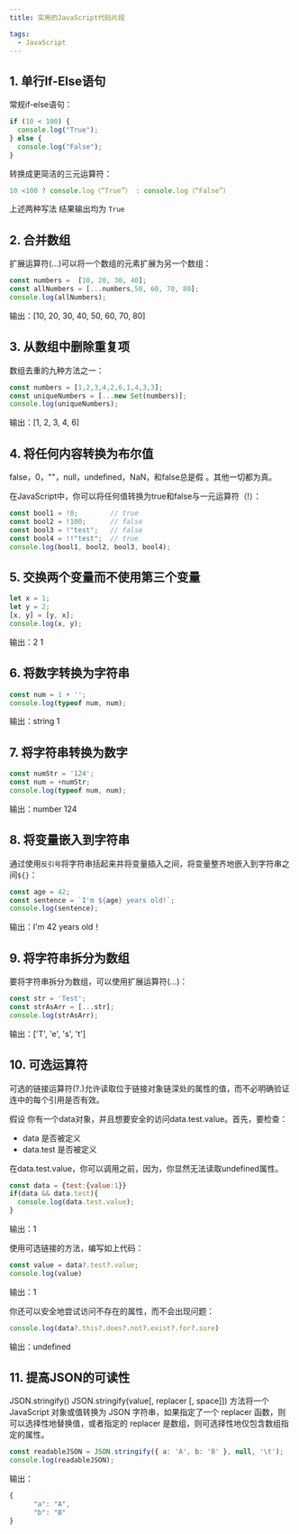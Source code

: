 ```yaml
---
title: 实用的JavaScript代码片段

tags:
  - JavaScript
---
```

## 1. 单行If-Else语句
常规if-else语句：
```javascript
if (10 < 100) {
  console.log("True");
} else {
  console.log("False");
}
```
转换成更简洁的三元运算符：
```javascript
10 <100 ? console.log（“True”） : console.log（“False”）
```
上述两种写法 结果输出均为 `True`

## 2. 合并数组
扩展运算符(...)可以将一个数组的元素扩展为另一个数组：
```javascript
const numbers =  [10, 20, 30, 40];
const allNumbers = [...numbers,50, 60, 70, 80];
console.log(allNumbers);
```
输出：[10, 20, 30, 40, 50, 60, 70, 80]

## 3. 从数组中删除重复项
数组去重的九种方法之一：
```javascript
const numbers = [1,2,3,4,2,6,1,4,3,3];
const uniqueNumbers = [...new Set(numbers)];
console.log(uniqueNumbers);
```
输出：[1, 2, 3, 4, 6]

## 4. 将任何内容转换为布尔值
false，0，""，null，undefined，NaN，和false总是假 。其他一切都为真。

在JavaScript中，你可以将任何值转换为true和false与一元运算符（!）：
```javascript
const bool1 = !0;        // true
const bool2 = !100;      // false
const bool3 = !"test";   // false
const bool4 = !!"test";  // true
console.log(bool1, bool2, bool3, bool4);
```

## 5. 交换两个变量而不使用第三个变量
```javascript
let x = 1;
let y = 2;
[x, y] = [y, x];
console.log(x, y);
```
输出：2 1

## 6. 将数字转换为字符串
```javascript
const num = 1 + '';
console.log(typeof num, num);
```
输出：string 1

## 7. 将字符串转换为数字
```javascript
const numStr = '124';
const num = +numStr;
console.log(typeof num, num);
```
输出：number 124

## 8. 将变量嵌入到字符串
通过使用`反引号`将字符串括起来并将变量插入之间，将变量整齐地嵌入到字符串之间`${}`：
```javascript
const age = 42;
const sentence = `I'm ${age} years old!`;
console.log(sentence);
```
输出：I'm 42 years old！

## 9. 将字符串拆分为数组
要将字符串拆分为数组，可以使用扩展运算符(...)：
```javascript
const str = 'Test';
const strAsArr = [...str];
console.log(strAsArr);
```
输出：['T', 'e', 's', 't']

## 10. 可选运算符
可选的链接运算符(?.)允许读取位于链接对象链深处的属性的值，而不必明确验证连中的每个引用是否有效。

假设 你有一个data对象，并且想要安全的访问data.test.value。首先，要检查：

* data 是否被定义
* data.test 是否被定义

在data.test.value，你可以调用之前，因为，你显然无法读取undefined属性。
```javascript
const data = {test:{value:1}}
if(data && data.test){
  console.log(data.test.value);
}
```
输出：1

使用可选链接的方法，编写如上代码：
```javascript
const value = data?.test?.value;
console.log(value)
```
输出：1

你还可以安全地尝试访问不存在的属性，而不会出现问题：
```javascript
console.log(data?.this?.does?.not?.exist?.for?.sure)
```
输出：undefined

## 11. 提高JSON的可读性
JSON.stringify() JSON.stringify(value[, replacer [, space]]) 方法将一个 JavaScript 对象或值转换为 JSON 字符串，如果指定了一个 replacer 函数，则可以选择性地替换值，或者指定的 replacer 是数组，则可选择性地仅包含数组指定的属性。
```javascript
const readableJSON = JSON.stringify({ a: 'A', b: 'B' }, null, '\t');
console.log(readableJSON);
```
输出：
```javascript
{
      "a": "A",
      "b": "B"
}
```